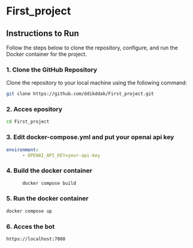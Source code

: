 # First_project

## Instructions to Run

Follow the steps below to clone the repository, configure, and run the Docker container for the project.

### 1. Clone the GitHub Repository

Clone the repository to your local machine using the following command:

```bash
git clone https://github.com/ddikddak/First_project.git
```

### 2. Acces epository
```bash
cd First_project
```

### 3. Edit docker-compose.yml and put your openai api key
```docker-compose.yml
environment:
      - OPENAI_API_KEY=your-api-key
```

### 4. Build the docker container
```bash
      docker compose build
```
### 5. Run the docker container
```bash
docker compose up
```
### 6. Acces the bot
```
https://localhost:7860
```
